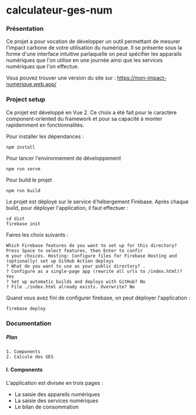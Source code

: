 # calculateur-ges-num

### Présentation

Ce projet a pour vocation de développer un outil permettant de mesurer l'impact carbone de votre utilisation du numérique. Il se présente sous la forme d'une interface intuitive parlaquelle on peut spécifier les apparails numériques que l'on utilise en une journée ainsi que les services numériques que l'on effectue.

Vous pouvez trouver une version du site sur : https://mon-impact-numerique.web.app/



### Project setup

Ce projet est développé en Vue 2. Ce choix a été fait pour le caractère component-oriented du framework et pour sa capacité à monter rapidemment en fonctionnalités. 

Pour installer les dépendances : 
```
npm install
```

Pour lancer l'environnement de développement
```
npm run serve
```

Pour build le projet
```
npm run build
```
Le projet est déployé sur le service d'hébergement Firebase. Après chaque build, pour déployer l'application, il faut effectuer :
```
cd dist
firebase init

```

Faires les choix suivants : 

```
Which Firebase features do you want to set up for this directory? Press Space to select features, then Enter to confir
m your choices. Hosting: Configure files for Firebase Hosting and (optionally) set up GitHub Action deploys
? What do you want to use as your public directory? .
? Configure as a single-page app (rewrite all urls to /index.html)? Yes
? Set up automatic builds and deploys with GitHub? No
? File ./index.html already exists. Overwrite? No

```
Quand vous avez fini de configurer firebase, on peut déployer l'application :

```
firebase deploy
```

### Documentation 

##### Plan
  
    1. Components
    2. Calcule des GES


#### I. Components


L'application est divisée en trois pages :

  - La saisie des appareils numériques
  - La saisie des services numériques
  - Le bilan de consommation



